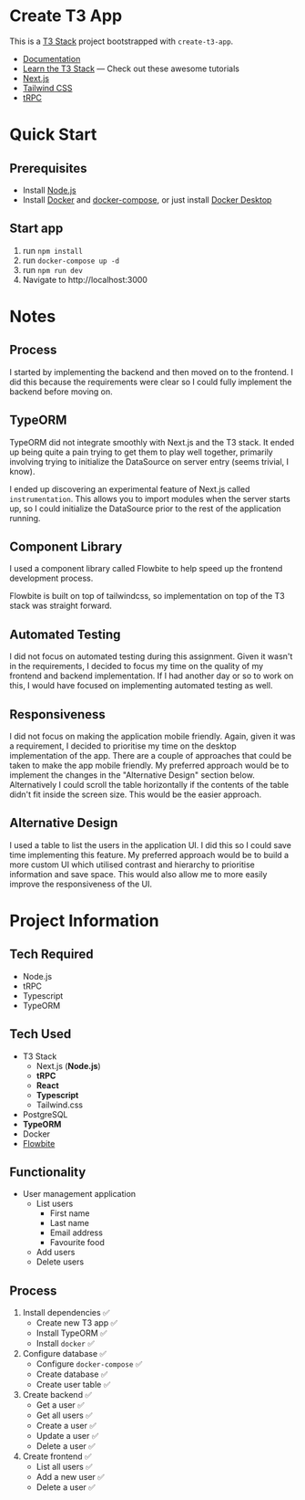# Create T3 App

This is a [T3 Stack](https://create.t3.gg/) project bootstrapped with `create-t3-app`.

- [Documentation](https://create.t3.gg/)
- [Learn the T3 Stack](https://create.t3.gg/en/faq#what-learning-resources-are-currently-available) — Check out these awesome tutorials
- [Next.js](https://nextjs.org)
- [Tailwind CSS](https://tailwindcss.com)
- [tRPC](https://trpc.io)

# Quick Start

## Prerequisites

- Install [Node.js](https://nodejs.org/)
- Install [Docker](https://docker.com) and [docker-compose](https://docs.docker.com/compose/), or just install [Docker Desktop](https://www.docker.com/products/docker-desktop/)

## Start app

1. run `npm install`
2. run `docker-compose up -d`
3. run `npm run dev`
4. Navigate to http://localhost:3000

# Notes

## Process

I started by implementing the backend and then moved on to the frontend. I did this because the requirements were clear so I could fully implement the backend before moving on.

## TypeORM

TypeORM did not integrate smoothly with Next.js and the T3 stack. It ended up being quite a pain trying to get them to play well together, primarily involving trying to initialize the DataSource on server entry (seems trivial, I know).

I ended up discovering an experimental feature of Next.js called `instrumentation`. This allows you to import modules when the server starts up, so I could initialize the DataSource prior to the rest of the application running.

## Component Library

I used a component library called Flowbite to help speed up the frontend development process.

Flowbite is built on top of tailwindcss, so implementation on top of the T3 stack was straight forward.

## Automated Testing

I did not focus on automated testing during this assignment. Given it wasn't in the requirements, I decided to focus my time on the quality of my frontend and backend implementation. If I had another day or so to work on this, I would have focused on implementing automated testing as well.

## Responsiveness

I did not focus on making the application mobile friendly. Again, given it was a requirement, I decided to prioritise my time on the desktop implementation of the app. There are a couple of approaches that could be taken to make the app mobile friendly. My preferred approach would be to implement the changes in the "Alternative Design" section below. Alternatively I could scroll the table horizontally if the contents of the table didn't fit inside the screen size. This would be the easier approach.

## Alternative Design

I used a table to list the users in the application UI. I did this so I could save time implementing this feature. My preferred approach would be to build a more custom UI which utilised contrast and hierarchy to prioritise information and save space. This would also allow me to more easily improve the responsiveness of the UI.

# Project Information

## Tech Required

- Node.js
- tRPC
- Typescript
- TypeORM

## Tech Used

- T3 Stack
  - Next.js (**Node.js**)
  - **tRPC**
  - **React**
  - **Typescript**
  - Tailwind.css
- PostgreSQL
- **TypeORM**
- Docker
- [Flowbite](https://www.flowbite-react.com/)

## Functionality

- User management application
  - List users
    - First name
    - Last name
    - Email address
    - Favourite food
  - Add users
  - Delete users

## Process

1. Install dependencies ✅
   - Create new T3 app ✅
   - Install TypeORM ✅
   - Install `docker` ✅
2. Configure database ✅
   - Configure `docker-compose` ✅
   - Create database ✅
   - Create user table ✅
3. Create backend ✅
   - Get a user ✅
   - Get all users ✅
   - Create a user ✅
   - Update a user ✅
   - Delete a user ✅
4. Create frontend ✅
   - List all users ✅
   - Add a new user ✅
   - Delete a user ✅
